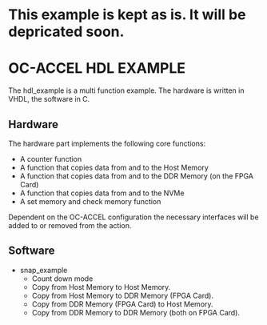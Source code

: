 # This example is kept as is. It will be depricated soon.

# OC-ACCEL HDL EXAMPLE

The hdl_example is a multi function example. The hardware is written in VHDL, the software in C. 

## Hardware
The hardware part implements the following core functions:
 * A counter function
 * A function that copies data from and to the Host Memory
 * A function that copies data from and to the DDR Memory (on the FPGA Card)
 * A function that copies data from and to the NVMe
 * A set memory and check memory function
 
Dependent on the OC-ACCEL configuration the necessary interfaces will be added to or removed from the action. 

## Software
* snap_example
  * Count down mode
  * Copy from Host Memory to Host Memory.
  * Copy from Host Memory to DDR Memory (FPGA Card).
  * Copy from DDR Memory (FPGA Card) to Host Memory.
  * Copy from DDR Memory to DDR Memory (both on FPGA Card).

